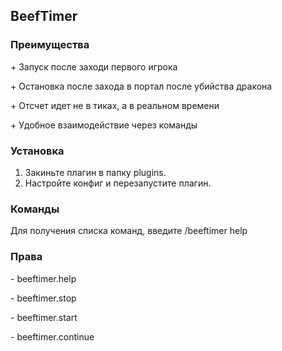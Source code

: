 BeefTimer
---
<h3>Преимущества</h3>
<p> + Запуск после заходи первого игрока</p>
<p> + Остановка после захода в портал после убийства дракона</p>
<p> + Отсчет идет не в тиках, а в реальном времени</p>
<p> + Удобное взаимодействие через команды</p>

<h3>Установка</h3>

1. Закиньте плагин в папку plugins.
2. Настройте конфиг и перезапустите плагин. 

<h3>Команды</h3>
Для получения списка команд, введите /beeftimer help

<h3>Права</h3>
<p>- beeftimer.help</p>
<p>- beeftimer.stop</p>
<p>- beeftimer.start</p>
<p>- beeftimer.continue</p>
